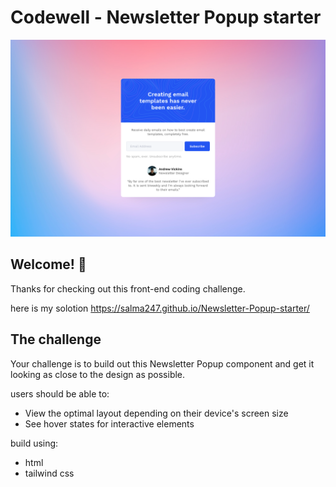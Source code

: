 # Codewell - Newsletter Popup starter

![Design preview](./Design/Newsie%20Newsletter%20-%20Desktop%20View.png)

## Welcome! 👋

Thanks for checking out this front-end coding challenge.

here is my solotion https://salma247.github.io/Newsletter-Popup-starter/


## The challenge

Your challenge is to build out this Newsletter Popup component and get it looking as close to the design as possible.

users should be able to:

- View the optimal layout depending on their device's screen size
- See hover states for interactive elements

build using:
- html
- tailwind css
